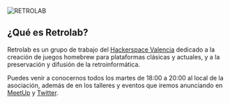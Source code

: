 ![RETROLAB](logo.png "RETROLAB")

## ¿Qué es Retrolab?

Retrolab es un grupo de trabajo del [Hackerspace Valencia](http://hackvlc.es/) dedicado a la creación de juegos homebrew para plataformas clásicas y actuales, y a la preservación y difusión de la retroinformática. 

Puedes venir a conocernos todos los martes de 18:00 a 20:00 al local de la asociación, además de en los talleres y eventos que iremos anunciando en [MeetUp](https://www.meetup.com/es-ES/Hackerspace-Valencia) y [Twitter](https://twitter.com/HackVlc).